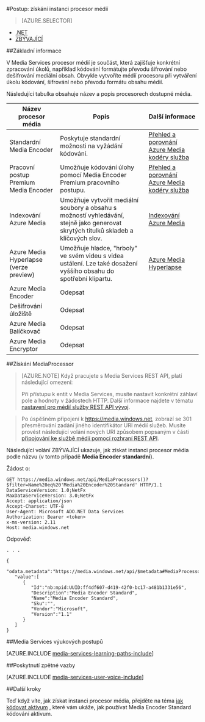 <properties 
    pageTitle="Jak vytvořit médií procesor | Microsoft Azure" 
    description="Naučte se vytvářet součásti procesoru médií kódovat, převedení formátu, šifrování nebo dešifrování obsahu médií pro službu Azure Media Services." 
    services="media-services" 
    documentationCenter="" 
    authors="Juliako" 
    manager="erikre" 
    editor=""/>

<tags 
    ms.service="media-services" 
    ms.workload="media" 
    ms.tgt_pltfrm="na" 
    ms.devlang="na" 
    ms.topic="article" 
    ms.date="09/26/2016" 
    ms.author="juliako"/>


#<a name="how-to-get-a-media-processor-instance"></a>Postup: získání instanci procesor médií


> [AZURE.SELECTOR]
- [.NET](media-services-get-media-processor.md)
- [ZBÝVAJÍCÍ](media-services-rest-get-media-processor.md)

##<a name="overview"></a>Základní informace

V Media Services procesor médií je součást, která zajišťuje konkrétní zpracování úkolů, například kódování formátujte převodu šifrování nebo dešifrování mediální obsah. Obvykle vytvoříte médií procesoru při vytváření úkolu kódování, šifrování nebo převodu formátu obsahu médií.

Následující tabulka obsahuje název a popis procesorech dostupné média.

Název procesor média|Popis|Další informace
---|---|---
Standardní Media Encoder|Poskytuje standardní možnosti na vyžádání kódování. |[Přehled a porovnání Azure Media kodéry služba](media-services-encode-asset.md)
Pracovní postup Premium Media Encoder|Umožňuje kódování úlohy pomocí Media Encoder Premium pracovního postupu.|[Přehled a porovnání Azure Media kodéry služba](media-services-encode-asset.md)
Indexování Azure Media| Umožňuje vytvořit mediální soubory a obsahu s možností vyhledávání, stejně jako generovat skrytých titulků skladeb a klíčových slov.|[Indexování Azure Media](media-services-index-content.md)
Azure Media Hyperlapse (verze preview)|Umožňuje hladce, "hrboly" ve svém videu s videa ustálení. Lze také dosažení vyššího obsahu do spotřební klipartu.|[Azure Media Hyperlapse](media-services-hyperlapse-content.md)
Azure Media Encoder|Odepsat
Dešifrování úložiště| Odepsat|
Azure Media Balíčkovač|Odepsat|
Azure Media Encryptor|Odepsat|

##<a name="get-mediaprocessor"></a>Získání MediaProcessor

>[AZURE.NOTE] Když pracujete s Media Services REST API, platí následující omezení:
>
>Při přístupu k entit v Media Services, musíte nastavit konkrétní záhlaví pole a hodnoty v žádostech HTTP. Další informace najdete v tématu [nastavení pro médií služby REST API vývoj](media-services-rest-how-to-use.md).

>Po úspěšném připojení k https://media.windows.net, zobrazí se 301 přesměrování zadání jiného identifikátor URI médií služeb. Musíte provést následující volání nových URI způsobem popsaným v části [připojování ke službě médií pomocí rozhraní REST API](media-services-rest-connect-programmatically.md). 


Následující volání ZBÝVAJÍCÍ ukazuje, jak získat instanci procesor média podle názvu (v tomto případě **Media Encoder standardní**). 



    
Žádost o:

    GET https://media.windows.net/api/MediaProcessors()?$filter=Name%20eq%20'Media%20Encoder%20Standard' HTTP/1.1
    DataServiceVersion: 1.0;NetFx
    MaxDataServiceVersion: 3.0;NetFx
    Accept: application/json
    Accept-Charset: UTF-8
    User-Agent: Microsoft ADO.NET Data Services
    Authorization: Bearer <token>
    x-ms-version: 2.11
    Host: media.windows.net
    
Odpověď:
        
    . . .
    
    {  
       "odata.metadata":"https://media.windows.net/api/$metadata#MediaProcessors",
       "value":[  
          {  
             "Id":"nb:mpid:UUID:ff4df607-d419-42f0-bc17-a481b1331e56",
             "Description":"Media Encoder Standard",
             "Name":"Media Encoder Standard",
             "Sku":"",
             "Vendor":"Microsoft",
             "Version":"1.1"
          }
       ]
    }


##<a name="media-services-learning-paths"></a>Media Services výukových postupů

[AZURE.INCLUDE [media-services-learning-paths-include](../../includes/media-services-learning-paths-include.md)]

##<a name="provide-feedback"></a>Poskytnutí zpětné vazby

[AZURE.INCLUDE [media-services-user-voice-include](../../includes/media-services-user-voice-include.md)]


##<a name="next-steps"></a>Další kroky

Teď když víte, jak získat instanci procesor média, přejděte na téma [jak kódovat aktivum](media-services-rest-get-started.md) , které vám ukáže, jak používat Media Encoder Standard kódování aktivum.
